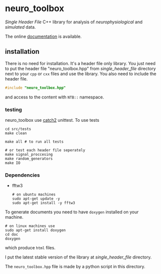# neuro_toolbox
*Single Header File* C++ library for analysis of *neurophysiological* and *simulated* data.

The online [documentation](https://ziaeemehr.github.io/neuro_toolbox/)  is available. 

## installation 

There is no need for installation. It's a header file only library. You just need to put the header file "neuro_toolbox.hpp" from *single_header_file* directory next to your `cpp` or `cxx`  files and use the library. You also need to include the header file. 

```c++
#include "neuro_toolbox.hpp"
```

and access to the content with `NTB::`  namespace.

### testing 

neuro_toolbox use [catch2](https://github.com/catchorg/Catch2) unittest. To use tests 

```shell
cd src/tests
make clean

make all # to run all tests

# or test each header file seperately
make signal_proccesing
make random_generators
make IO
```

### Dependencies

- fftw3

  ```shell
  # on ubuntu machines
  sudo apt-get update -y
  sudo apt-get install -y fftw3
  ```

To generate documents you need to have `doxygen` installed on your machine.

```shell
# on linux machines use
sudo apt-get install doxygen
cd doc
doxygen 
```

which produce `html` files.   



I put the latest stable version of the library at *single_header_file* directory. 

The `neuro_toolbox.hpp` file is made by a python script in this directory.









